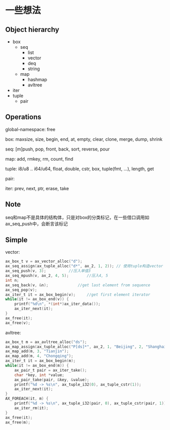 # 一些想法 #
## Object hierarchy ##

* box
  * seq
    * list
    * vector
    * deq
    * string
  * map
    * hashmap
    * avltree
* iter
* tuple
  * pair


## Operations ##
global-namespace: free

box: maxsize, size, begin, end, at, empty, clear, clone, merge, dump, shrink

seq: [m]push, pop, front, back, sort, reverse, pour

map: add, rmkey, rm, count, find

tuple: i8/u8 .. i64/u64, float, double, cstr, box, tuple(fmt, ...), length, get

pair: 

iter: prev, next, ptr, erase, take

## Note ##

seq和map不是具体的结构体，只是对box的分类标记，在一些借口调用如ax\_seq\_push中，会断言该标记


## Simple ##
vector:
```c
ax_box_t v = ax_vector_alloc("d");
ax_seq_assign(ax_tuple_alloc("d*", ax_2, 1, 2)); // 使用tuple构造vector
ax_seq_push(v, 3); 			//压入单值3
ax_seq_mpush(v, ax_2, 4, 5); 		//压入4, 5
int n;
ax_seq_back(v, &n); 			//get last element from sequence
ax_seq_pop(v);
ax_iter_t it = ax_box_begin(v); 	//get first element iterator
while(it != ax_box_end(v)) {
	printf("%d\n", *(int*)ax_iter_data());
	ax_iter_next(it);
}
ax_free(it);
ax_free(v);
```

avltree:
```c
ax_box_t m = ax_avltree_alloc("ds");
ax_map_assign(ax_tuple_alloc("P[ds]*", ax_2, 1, "Beijing", 2, "Shanghai"));
ax_map_add(m, 3, "Tianjin");
ax_map_add(m, 4, "Chongqing");
ax_iter_t it = ax_box_begin(m);
while(it != ax_box_end(m)) {
	ax_pair_t pair = ax_iter_take();
	char *key, int *value;
	ax_pair_take(pair, &key, &value);
	printf("%d -> %s\n", ax_tuple_i32(0), ax_tuple_cstr(1));
	ax_iter_next(it);
}
AX_FOREACH(it, m) {
	printf("%d -> %s\n", ax_tuple_i32(pair, 0), ax_tuple_cstr(pair, 1));
	ax_iter_rm(it);
}
ax_free(it);
ax_free(m);

```
